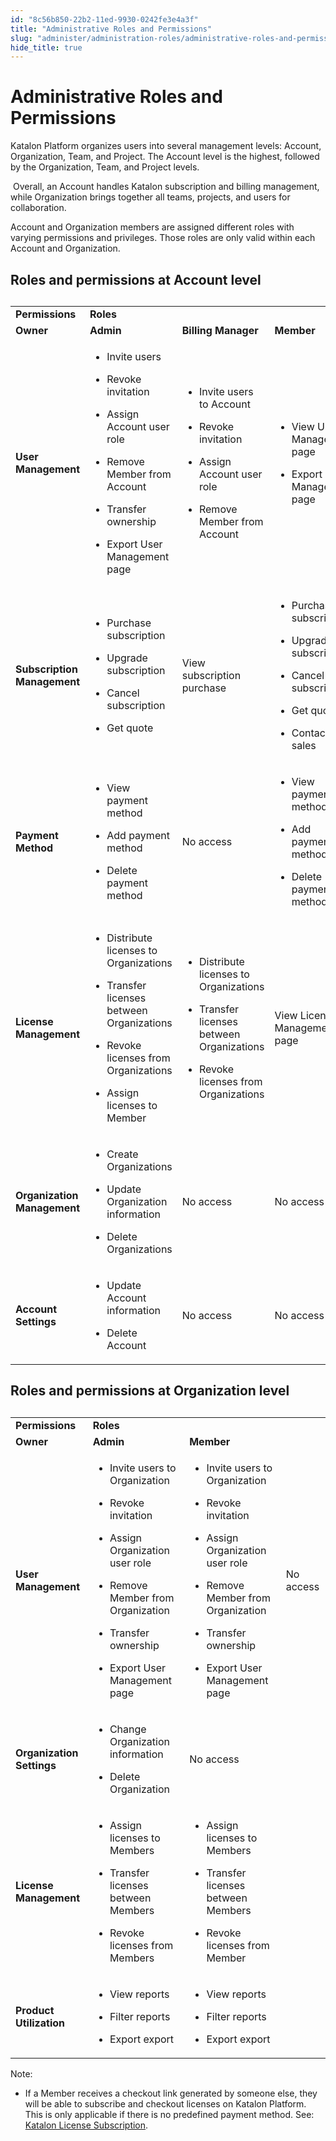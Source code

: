 ```yaml
---
id: "8c56b850-22b2-11ed-9930-0242fe3e4a3f"
title: "Administrative Roles and Permissions"
slug: "administer/administration-roles/administrative-roles-and-permissions"
hide_title: true
---
```


# <a id="id" class="anchor_top_offset"/><a id="ariaid-title1" class="anchor_top_offset"/>Administrative Roles and Permissions

<p xmlns="http://www.w3.org/1999/xhtml" className="p">​<span className="ph">Katalon Platform</span>​ organizes users into several management levels: Account, Organization, Team, and Project. The Account level is the highest, followed by the Organization, Team, and Project levels.</p> 
<p xmlns="http://www.w3.org/1999/xhtml" className="p">​ ​Overall, an Account handles Katalon subscription and billing management, while Organization brings together all teams, projects, and users for collaboration.</p> 
<p xmlns="http://www.w3.org/1999/xhtml" className="p anchor_top_offset" id="id__p-305"> ​Account and Organization members are assigned different roles with varying permissions and privileges. Those roles are only valid within each Account and Organization.</p> 

## Roles and permissions at Account level

<div xmlns="http://www.w3.org/1999/xhtml" className="p"><table className="table"><caption /><colgroup><col style={{width: '20%'}} /><col style={{width: '20%'}} /><col style={{width: '20%'}} /><col style={{width: '20%'}} /><col style={{width: '20%'}} /></colgroup><tbody className="tbody"><tr className><td className="entry" rowSpan={2}><strong className="ph b">Permissions</strong></td><td className="entry" colSpan={4}><strong className="ph b">Roles</strong></td></tr><tr className><td className="entry"><strong className="ph b">Owner</strong></td><td className="entry"><strong className="ph b">Admin</strong></td><td className="entry"><strong className="ph b">Billing Manager</strong></td><td className="entry"><strong className="ph b">Member</strong></td></tr><tr className><td className="entry"><strong className="ph b">User Management</strong></td><td className="entry"><ul className="ul"><li className="li"><p className="p">Invite users</p></li><li className="li"><p className="p">Revoke invitation</p></li><li className="li"><p className="p">Assign Account user role</p></li><li className="li"><p className="p">Remove Member from Account</p></li><li className="li"><p className="p">Transfer ownership</p></li><li className="li"><p className="p">Export User Management page</p></li></ul></td><td className="entry"><ul className="ul"><li className="li"><p className="p">Invite users to Account</p></li><li className="li"><p className="p">Revoke invitation</p></li><li className="li"><p className="p">Assign Account user role</p></li><li className="li"><p className="p">Remove Member from Account</p></li></ul></td><td className="entry"><ul className="ul"><li className="li"><p className="p">View User Management page</p></li><li className="li"><p className="p">Export User Management page</p></li></ul></td><td className="entry" rowSpan={6}><p className="p">No access</p></td></tr><tr className><td className="entry"><strong className="ph b">Subscription Management</strong></td><td className="entry"><ul className="ul"><li className="li"><p className="p">Purchase subscription</p></li><li className="li"><p className="p">Upgrade subscription</p></li><li className="li"><p className="p">Cancel subscription</p></li><li className="li"><p className="p">Get quote</p></li></ul></td><td className="entry"><p className="p">View subscription purchase</p></td><td className="entry"><ul className="ul"><li className="li"><p className="p">Purchase subscription</p></li><li className="li"><p className="p">Upgrade subscription</p></li><li className="li"><p className="p">Cancel subscription</p></li><li className="li"><p className="p">Get quote</p></li><li className="li"><p className="p">Contact sales</p></li></ul></td></tr><tr className><td className="entry"><strong className="ph b">Payment Method</strong></td><td className="entry"><ul className="ul"><li className="li"><p className="p">View payment method</p></li><li className="li"><p className="p">Add payment method</p></li><li className="li"><p className="p">Delete payment method</p></li></ul></td><td className="entry"><p className="p">No access</p></td><td className="entry"><ul className="ul"><li className="li"><p className="p">View payment method</p></li><li className="li"><p className="p">Add payment method</p></li><li className="li"><p className="p">Delete payment method</p></li></ul></td></tr><tr className><td className="entry"><strong className="ph b">License Management</strong></td><td className="entry"><ul className="ul"><li className="li"><p className="p">Distribute licenses to Organizations</p></li><li className="li"><p className="p">Transfer licenses between Organizations</p></li><li className="li"><p className="p">Revoke licenses from Organizations</p></li><li className="li"><p className="p">Assign licenses to Member</p></li></ul></td><td className="entry"><ul className="ul"><li className="li"><p className="p">Distribute licenses to Organizations</p></li><li className="li"><p className="p">Transfer licenses between Organizations</p></li><li className="li"><p className="p">Revoke licenses from Organizations</p></li></ul></td><td className="entry"><p className="p">View License Management page</p></td></tr><tr className><td className="entry"><strong className="ph b">Organization Management</strong></td><td className="entry"><ul className="ul"><li className="li"><p className="p">Create Organizations</p></li><li className="li"><p className="p">Update Organization information</p></li><li className="li"><p className="p">Delete Organizations</p></li></ul></td><td className="entry">No access</td><td className="entry">No access</td></tr><tr className><td className="entry"><strong className="ph b">Account Settings</strong></td><td className="entry"><ul className="ul"><li className="li"><p className="p">Update Account information</p></li><li className="li"><p className="p">Delete Account</p></li></ul></td><td className="entry">No access</td><td className="entry">No access</td></tr></tbody></table></div>

## Roles and permissions at Organization level

<div xmlns="http://www.w3.org/1999/xhtml" className="p"><table className="table"><caption /><colgroup><col style={{width: '25%'}} /><col style={{width: '25%'}} /><col style={{width: '25%'}} /><col style={{width: '25%'}} /></colgroup><tbody className="tbody"><tr className><td className="entry" rowSpan={2}><strong className="ph b">Permissions</strong></td><td className="entry" colSpan={3}><strong className="ph b">Roles</strong></td></tr><tr className><td className="entry"><strong className="ph b">Owner</strong></td><td className="entry"><strong className="ph b">Admin</strong></td><td className="entry"><strong className="ph b">Member</strong></td></tr><tr className><td className="entry"><strong className="ph b">User Management</strong></td><td className="entry"><ul className="ul"><li className="li"><p className="p">Invite users to Organization </p></li><li className="li"><p className="p">Revoke invitation</p></li><li className="li"><p className="p">Assign Organization user role</p></li><li className="li"><p className="p">Remove Member from Organization</p></li><li className="li"><p className="p">Transfer ownership</p></li><li className="li"><p className="p">Export User Management page</p></li></ul></td><td className="entry"><ul className="ul"><li className="li"><p className="p">Invite users to Organization </p></li><li className="li"><p className="p">Revoke invitation</p></li><li className="li"><p className="p">Assign Organization user role</p></li><li className="li"><p className="p">Remove Member from Organization</p></li><li className="li"><p className="p">Transfer ownership</p></li><li className="li"><p className="p">Export User Management page</p></li></ul></td><td className="entry" rowSpan={4}><p className="p">No access</p></td></tr><tr className><td className="entry"><strong className="ph b">Organization Settings</strong></td><td className="entry"><ul className="ul"><li className="li"><p className="p">Change Organization information</p></li><li className="li"><p className="p">Delete Organization</p></li></ul></td><td className="entry"><p className="p">No access</p></td></tr><tr className><td className="entry"><strong className="ph b">License Management</strong></td><td className="entry"><ul className="ul"><li className="li"><p className="p">Assign licenses to Members</p></li><li className="li"><p className="p">Transfer licenses between Members</p></li><li className="li"><p className="p">Revoke licenses from Members</p></li></ul></td><td className="entry"><ul className="ul"><li className="li"><p className="p">Assign licenses to Members</p></li><li className="li"><p className="p">Transfer licenses between Members</p></li><li className="li"><p className="p">Revoke licenses from Member</p></li></ul></td></tr><tr className><td className="entry"><strong className="ph b">Product Utilization</strong></td><td className="entry"><ul className="ul"><li className="li"><p className="p">View reports</p></li><li className="li"><p className="p">Filter reports</p></li><li className="li"><p className="p">Export export</p></li></ul></td><td className="entry"><ul className="ul"><li className="li"><p className="p">View reports</p></li><li className="li"><p className="p">Filter reports</p></li><li className="li"><p className="p">Export export</p></li></ul></td></tr></tbody></table></div>
<div xmlns="http://www.w3.org/1999/xhtml" className="note note note_note"><span className="note__title">Note:</span> <ul className="ul"><li className="li"><p className="p">If a Member receives a checkout link generated by someone else, they will be able to subscribe and checkout licenses on <span className="ph">Katalon Platform</span>. This is only applicable if there is no predefined payment method. See: <a className="xref" href="/docs/administer/administration-tasks/subscription-management/katalon-studio-enterprise-and-katalon-runtime-engine-license/purchase-katalon-studio-and-katalon-runtime-engine-licenses">Katalon License Subscription</a>.</p></li></ul></div>
